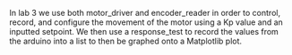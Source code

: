 In lab 3 we use both motor_driver and encoder_reader in order to control, record, and configure the movement of the motor using a Kp value and an inputted setpoint. 
We then use a response_test to record the values from the arduino into a list to then be graphed onto a Matplotlib plot. 
